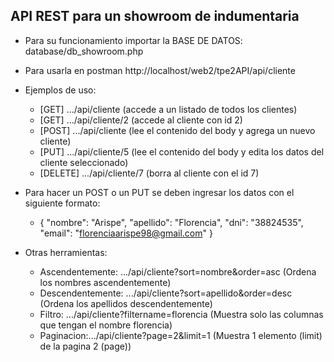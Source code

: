 ## API REST para un showroom de indumentaria
- Para su funcionamiento importar la BASE DE DATOS: database/db_showroom.php
- Para usarla en postman http://localhost/web2/tpe2API/api/cliente
- Ejemplos de uso:
    - [GET] .../api/cliente (accede a un listado de todos los clientes)
    - [GET] .../api/cliente/2 (accede al cliente con id 2)
    - [POST] .../api/cliente (lee el contenido del body y agrega un nuevo cliente)
    - [PUT] .../api/cliente/5 (lee el contenido del body y edita los datos del cliente seleccionado)
    - [DELETE] .../api/cliente/7 (borra al cliente con el id 7)

- Para hacer un POST o un PUT se deben ingresar los datos con el siguiente formato:
    - {
            "nombre": "Arispe",
            "apellido": "Florencia",
            "dni": "38824535",
            "email": "florenciaarispe98@gmail.com"
    }

- Otras herramientas:
    - Ascendentemente: .../api/cliente?sort=nombre&order=asc (Ordena los nombres ascendentemente)
    - Descendentemente: .../api/cliente?sort=apellido&order=desc (Ordena los apellidos descendentemente)
    - Filtro: .../api/cliente?filtername=florencia (Muestra solo las columnas que tengan el nombre florencia)
    - Paginacion:.../api/cliente?page=2&limit=1 (Muestra 1 elemento (limit) de la pagina 2 (page))

